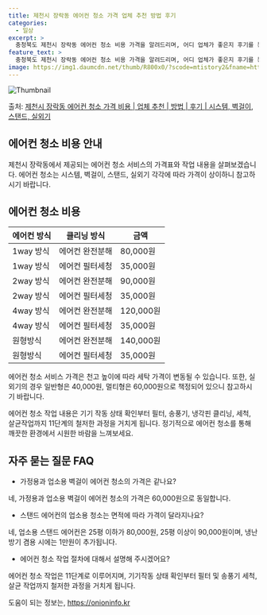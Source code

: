 ```yaml
---
title: 제천시 장락동 에어컨 청소 가격 업체 추천 방법 후기
categories:
  - 일상
excerpt: >
  충청북도 제천시 장락동 에어컨 청소 비용 가격을 알려드리며, 어디 업체가 좋은지 후기를 통해 알아보겠습니다. 현재 글에서는 시스템, 벽걸이, 스탠드, 실외기 각각에 대해 청소 비용이 나와 있으니 참고하시면 되겠습니다. 에어컨 분해 청소 방법 보기 👈 클릭셀프 에어컨 청소 방법 보기👈 클릭제천시 장락동 에어컨 청소 비용시스템에어컨 방식클리닝방식금액1way 방식에어컨 완전분해80,000원1way 방식에어컨 필터세척35,000원2way 방식에어컨 완전분해90,000원2way 방식에어컨 필터세척35,000원4way 방식에어컨 완전분해120,000원4way 방식에어컨 필터세척35,000원원형방식에어컨 완전분해140,000원원형방식에어컨 필터세척35,000원에어컨 청소 견적 샘플 보기 👈 클릭에어컨 냄새의 원인에어..
feature_text: >
  충청북도 제천시 장락동 에어컨 청소 비용 가격을 알려드리며, 어디 업체가 좋은지 후기를 통해 알아보겠습니다. 현재 글에서는 시스템, 벽걸이, 스탠드, 실외기 각각에 대해 청소 비용이 나와 있으니 참고하시면 되겠습니다. 에어컨 분해 청소 방법 보기 👈 클릭셀프 에어컨 청소 방법 보기👈 클릭제천시 장락동 에어컨 청소 비용시스템에어컨 방식클리닝방식금액1way 방식에어컨 완전분해80,000원1way 방식에어컨 필터세척35,000원2way 방식에어컨 완전분해90,000원2way 방식에어컨 필터세척35,000원4way 방식에어컨 완전분해120,000원4way 방식에어컨 필터세척35,000원원형방식에어컨 완전분해140,000원원형방식에어컨 필터세척35,000원에어컨 청소 견적 샘플 보기 👈 클릭에어컨 냄새의 원인에어..
image: https://img1.daumcdn.net/thumb/R800x0/?scode=mtistory2&fname=https%3A%2F%2Fblog.kakaocdn.net%2Fdn%2FPWKtV%2FbtsHvW3P7bM%2FQeI4uYDlSDrZuuL8gwo5HK%2Fimg.webp
---
```


![Thumbnail](https://img1.daumcdn.net/thumb/R800x0/?scode=mtistory2&fname=https%3A%2F%2Fblog.kakaocdn.net%2Fdn%2FPWKtV%2FbtsHvW3P7bM%2FQeI4uYDlSDrZuuL8gwo5HK%2Fimg.webp)

<p>출처: <a href="https://onioninfo.kr/entry/%EC%A0%9C%EC%B2%9C%EC%8B%9C-%EC%9E%A5%EB%9D%BD%EB%8F%99-%EC%97%90%EC%96%B4%EC%BB%A8-%EC%B2%AD%EC%86%8C-%EA%B0%80%EA%B2%A9-%EB%B9%84%EC%9A%A9-%EC%97%85%EC%B2%B4-%EC%B6%94%EC%B2%9C-%EB%B0%A9%EB%B2%95-%ED%9B%84%EA%B8%B0-%EC%8B%9C%EC%8A%A4%ED%85%9C-%EB%B2%BD%EA%B1%B8%EC%9D%B4-%EC%8A%A4%ED%83%A0%EB%93%9C-%EC%8B%A4%EC%99%B8%EA%B8%B0" rel="dofollow">제천시 장락동 에어컨 청소 가격 비용 | 업체 추천 | 방법 | 후기 | 시스템, 벽걸이, 스탠드, 실외기</a> </p>

## 에어컨 청소 비용 안내

제천시 장락동에서 제공되는 에어컨 청소 서비스의 가격표와 작업 내용을 살펴보겠습니다. 에어컨 청소는 시스템, 벽걸이, 스탠드, 실외기 각각에
따라 가격이 상이하니 참고하시기 바랍니다.

## 에어컨 청소 비용

**에어컨 방식** | **클리닝 방식** | **금액**  
---|---|---  
1way 방식 | 에어컨 완전분해 | 80,000원  
1way 방식 | 에어컨 필터세청 | 35,000원  
2way 방식 | 에어컨 완전분해 | 90,000원  
2way 방식 | 에어컨 필터세청 | 35,000원  
4way 방식 | 에어컨 완전분해 | 120,000원  
4way 방식 | 에어컨 필터세청 | 35,000원  
원형방식 | 에어컨 완전분해 | 140,000원  
원형방식 | 에어컨 필터세청 | 35,000원  
  
에어컨 청소 서비스 가격은 천고 높이에 따라 세탁 가격이 변동될 수 있습니다. 또한, 실외기의 경우 일반형은 40,000원, 멀티형은
60,000원으로 책정되어 있으니 참고하시기 바랍니다.

에어컨 청소 작업 내용은 기기 작동 상태 확인부터 필터, 송풍기, 냉각핀 클리닝, 세척, 살균작업까지 11단계의 철저한 과정을 거치게
됩니다. 정기적으로 에어컨 청소를 통해 깨끗한 환경에서 시원한 바람을 느껴보세요.

## 자주 묻는 질문 FAQ

  * 가정용과 업소용 벽걸이 에어컨 청소의 가격은 같나요? 

네, 가정용과 업소용 벽걸이 에어컨 청소의 가격은 60,000원으로 동일합니다.

  * 스탠드 에어컨의 업소용 청소는 면적에 따라 가격이 달라지나요? 

네, 업소용 스탠드 에어컨은 25평 이하가 80,000원, 25평 이상이 90,000원이며, 냉난방기 겸용 시에는 1만원이 추가됩니다.

  * 에어컨 청소 작업 절차에 대해서 설명해 주시겠어요? 

에어컨 청소 작업은 11단계로 이루어지며, 기기작동 상태 확인부터 필터 및 송풍기 세척, 살균 작업까지 철저한 과정을 거치게 됩니다.

 

도움이 되는 정보는, <a href="https://onioninfo.kr" rel="dofollow">https://onioninfo.kr</a>


